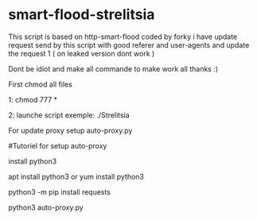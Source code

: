 # smart-flood-strelitsia
This script is based on http-smart-flood coded by forky i have update request send by this script with good referer and user-agents and update the request 1 ( on leaked version dont work )


 Dont be idiot and make all commande to make work all thanks :)
 
 First chmod all files 
 
 1: chmod 777 *
 
 2: launche script exemple: ./Strelitsia
 
 For update proxy setup auto-proxy.py

#Tutoriel for setup auto-proxy


install python3

apt install python3
or
yum install python3

python3 -m pip install requests

python3 auto-proxy.py

